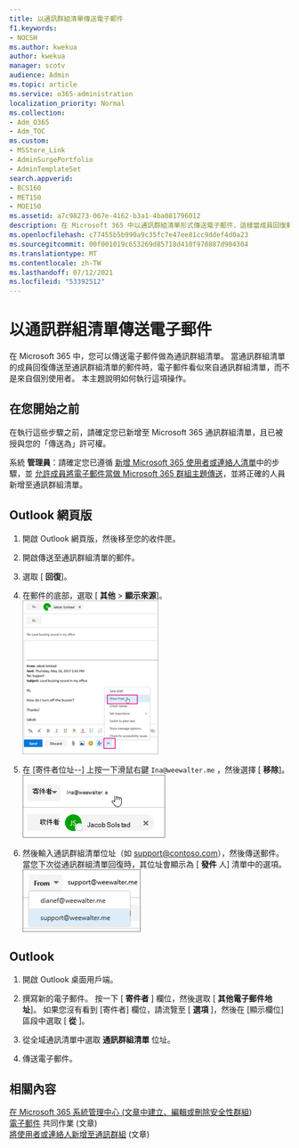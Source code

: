 ```yaml
---
title: 以通訊群組清單傳送電子郵件
f1.keywords:
- NOCSH
ms.author: kwekua
author: kwekua
manager: scotv
audience: Admin
ms.topic: article
ms.service: o365-administration
localization_priority: Normal
ms.collection:
- Adm_O365
- Adm_TOC
ms.custom:
- MSStore_Link
- AdminSurgePortfolio
- AdminTemplateSet
search.appverid:
- BCS160
- MET150
- MOE150
ms.assetid: a7c98273-067e-4162-b3a1-4ba081796012
description: 在 Microsoft 365 中以通訊群組清單形式傳送電子郵件，這樣當成員回復郵件時，就會從通訊群組清單中回復。
ms.openlocfilehash: c77455b5b990a9c35fc7e47ee81cc9ddef4d0a23
ms.sourcegitcommit: 00f001019c653269d85718d410f970887d904304
ms.translationtype: MT
ms.contentlocale: zh-TW
ms.lasthandoff: 07/12/2021
ms.locfileid: "53392512"
---
```

# <a name="send-email-as-a-distribution-list"></a>以通訊群組清單傳送電子郵件

在 Microsoft 365 中，您可以傳送電子郵件做為通訊群組清單。 當通訊群組清單的成員回復傳送至通訊群組清單的郵件時，電子郵件看似來自通訊群組清單，而不是來自個別使用者。 本主題說明如何執行這項操作。
  
## <a name="before-you-begin"></a>在您開始之前

在執行這些步驟之前，請確定您已新增至 Microsoft 365 通訊群組清單，且已被授與您的「傳送為」許可權。
  
 系統 **管理員**：請確定您已遵循 [新增 Microsoft 365 使用者或連絡人清單](../email/add-user-or-contact-to-distribution-list.md)中的步驟，並 [允許成員將電子郵件當做 Microsoft 365 群組主題傳送](../../solutions/allow-members-to-send-as-or-send-on-behalf-of-group.md#allow-members-to-send-email-as-a-group)，並將正確的人員新增至通訊群組清單。
  
## <a name="outlook-on-the-web"></a>Outlook 網頁版

1. 開啟 Outlook 網頁版，然後移至您的收件匣。 
    
2. 開啟傳送至通訊群組清單的郵件。 
    
3. 選取 [ **回復**]。 
    
4. 在郵件的底部，選取 [ **其他** \> **顯示來源**]。<br/> ![選取 [其他]，然後選擇 [顯示來源]](../../media/534f13b7-9f15-48ea-8835-ea2ed1863ece.png)
  
5. 在 [寄件者位址--] 上按一下滑鼠右鍵 `Ina@weewalter.me` ，然後選擇 [ **移除**]。<br/> ![移除寄件者別名](../../media/9b8d8e8f-dc46-499c-89bd-0a480603bf1f.png)
  
6. 然後輸入通訊群組清單位址（如 support@contoso.com），然後傳送郵件。 當您下次從通訊群組清單回復時，其位址會顯示為 [ **發件** 人] 清單中的選項。<br/>![共用信箱的別名會出現](../../media/f7632a9a-9cab-446c-9e37-23ef50c5b975.png)

## <a name="outlook"></a>Outlook

1. 開啟 Outlook 桌面用戶端。

2. 撰寫新的電子郵件。 按一下 [ **寄件者** ] 欄位，然後選取 [ **其他電子郵件地址**]。 如果您沒有看到 [寄件者] 欄位，請流覽至 [ **選項** ]，然後在 [顯示欄位] 區段中選取 [ **從** ]。

3. 從全域通訊清單中選取 **通訊群組清單** 位址。

4. 傳送電子郵件。

## <a name="related-content"></a>相關內容

[在 Microsoft 365 系統管理中心 (文章中建立、編輯或刪除安全性群組](../email/create-edit-or-delete-a-security-group.md)) \
[電子郵件](../email/email-collaboration.md) 共同作業 (文章) \
[將使用者或連絡人新增至通訊群組](../email/add-user-or-contact-to-distribution-list.md) (文章) 